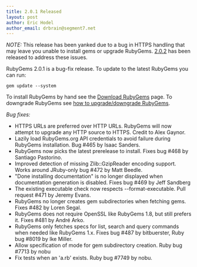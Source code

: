 ```yaml
---
title: 2.0.1 Released
layout: post
author: Eric Hodel
author_email: drbrain@segment7.net
---
```


_NOTE:_ This release has been yanked due to a bug in HTTPS handling that may
leave you unable to install gems or upgrade RubyGems.  [2.0.2][bugfixfix] has
been released to address these issues.

RubyGems 2.0.1 is a bug-fix release.  To update to the latest RubyGems you can
run:

    gem update --system

To install RubyGems by hand see the [Download RubyGems][download] page.  To
downgrade RubyGems see [how to upgrade/downgrade RubyGems][upgrading].

_Bug fixes:_

* HTTPS URLs are preferred over HTTP URLs.  RubyGems will now attempt to upgrade any HTTP source to HTTPS.  Credit to Alex Gaynor.
* Lazily load RubyGems.org API credentials to avoid failure during RubyGems installation.  Bug #465 by Isaac Sanders.
* RubyGems now picks the latest prerelease to install.  Fixes bug #468 by Santiago Pastorino.
* Improved detection of missing Zlib::GzipReader encoding support.  Works around JRuby-only bug #472 by Matt Beedle.
* "Done installing documentation" is no longer displayed when documentation generation is disabled.  Fixes bug #469 by Jeff Sandberg
* The existing executable check now respects --format-executable.  Pull request #471 by Jeremy Evans.
* RubyGems no longer creates gem subdirectories when fetching gems.  Fixes #482 by Loren Segal.
* RubyGems does not require OpenSSL like RubyGems 1.8, but still prefers it.  Fixes #481 by André Arko.
* RubyGems only fetches specs for list, search and query commands when needed like RubyGems 1.x.  Fixes bug #487 by bitbuerster, Ruby bug #8019 by Ike Miller.
* Allow specification of mode for gem subdirectory creation.  Ruby bug #7713 by nobu
* Fix tests when an 'a.rb' exists.  Ruby bug #7749 by nobu.

[download]: https://rubygems.org/pages/download
[upgrading]: http://rubygems.rubyforge.org/rubygems-update/UPGRADING_rdoc.html
[bugfixfix]: http://blog.rubygems.org/2013/03/06/2.0.2-released.html
